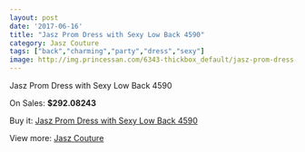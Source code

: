 ```yaml
---
layout: post
date: '2017-06-16'
title: "Jasz Prom Dress with Sexy Low Back 4590"
category: Jasz Couture
tags: ["back","charming","party","dress","sexy"]
image: http://img.princessan.com/6343-thickbox_default/jasz-prom-dress-with-sexy-low-back-4590.jpg
---
```

Jasz Prom Dress with Sexy Low Back 4590

On Sales: **$292.08243**
<a href="https://www.princessan.com/en/jasz-couture/2919-jasz-prom-dress-with-sexy-low-back-4590.html"><amp-img layout="responsive" width="600" height="600" src="//img.princessan.com/6343-thickbox_default/jasz-prom-dress-with-sexy-low-back-4590.jpg" alt="Jasz Prom Dress with Sexy Low Back 4590 0" /></a>
<a href="https://www.princessan.com/en/jasz-couture/2919-jasz-prom-dress-with-sexy-low-back-4590.html"><amp-img layout="responsive" width="600" height="600" src="//img.princessan.com/6344-thickbox_default/jasz-prom-dress-with-sexy-low-back-4590.jpg" alt="Jasz Prom Dress with Sexy Low Back 4590 1" /></a>

Buy it: [Jasz Prom Dress with Sexy Low Back 4590](https://www.princessan.com/en/jasz-couture/2919-jasz-prom-dress-with-sexy-low-back-4590.html "Jasz Prom Dress with Sexy Low Back 4590")

View more: [Jasz Couture](https://www.princessan.com/en/24-jasz-couture "Jasz Couture")